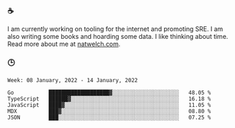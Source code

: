 ### ☕

I am currently working on tooling for the internet and promoting SRE. I am also writing some books and hoarding some data. I like thinking about time. Read more about me at [natwelch.com](https://natwelch.com).

### 🕒

<!--START_SECTION:waka-->
```text
Week: 08 January, 2022 - 14 January, 2022

Go           ███████████████████▓░░░░░░░░░░░░░░░░░░░░░   48.05 % 
TypeScript   ██████▓░░░░░░░░░░░░░░░░░░░░░░░░░░░░░░░░░░   16.18 % 
JavaScript   ████▓░░░░░░░░░░░░░░░░░░░░░░░░░░░░░░░░░░░░   11.05 % 
MDX          ███▓░░░░░░░░░░░░░░░░░░░░░░░░░░░░░░░░░░░░░   08.80 % 
JSON         ███░░░░░░░░░░░░░░░░░░░░░░░░░░░░░░░░░░░░░░   07.25 % 
```
<!--END_SECTION:waka-->
